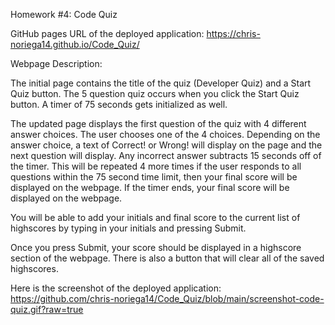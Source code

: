 Homework #4: Code Quiz

GitHub pages URL of the deployed application: https://chris-noriega14.github.io/Code_Quiz/

Webpage Description:

The initial page contains the title of the quiz (Developer Quiz) and a Start Quiz button. The 5 question quiz occurs when you click the Start Quiz button. A timer of 75 seconds gets initialized as well.

The updated page displays the first question of the quiz with 4 different answer choices. The user chooses one of the 4 choices. Depending on the answer choice, a text of Correct! or Wrong! will display on the page and the next question will display. Any incorrect answer subtracts 15 seconds off of the timer. This will be repeated 4 more times if the user responds to all questions within the 75 second time limit, then your final score will be displayed on the webpage. If the timer ends, your final score will be displayed on the webpage.

You will be able to add your initials and final score to the current list of highscores by typing in your initials and pressing Submit.

Once you press Submit, your score should be displayed in a highscore section of the webpage. There is also a button that will clear all of the saved highscores.

Here is the screenshot of the deployed application: https://github.com/chris-noriega14/Code_Quiz/blob/main/screenshot-code-quiz.gif?raw=true